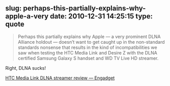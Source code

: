 slug: perhaps-this-partially-explains-why-apple-a-very
date: 2010-12-31 14:25:15
type: quote
---

> Perhaps this partially explains why Apple — a very prominent DLNA Alliance holdout — doesn’t want to get caught up in the non-standard standards nonsense that results in the kind of incompatibilities we saw when testing the HTC Media Link and Desire Z with the DLNA certified Samsung Galaxy S handset and WD TV Live HD streamer.

Right, DLNA sucks!

 [HTC Media Link DLNA streamer review — Engadget](http://www.engadget.com/2010/12/30/htc-media-link-dlna-streamer-review/)
